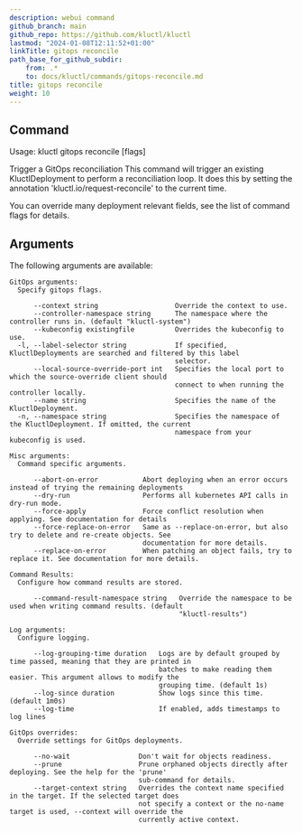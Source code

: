 ```yaml
---
description: webui command
github_branch: main
github_repo: https://github.com/kluctl/kluctl
lastmod: "2024-01-08T12:11:52+01:00"
linkTitle: gitops reconcile
path_base_for_github_subdir:
    from: .*
    to: docs/kluctl/commands/gitops-reconcile.md
title: gitops reconcile
weight: 10
---
```




## Command
<!-- BEGIN SECTION "gitops reconcile" "Usage" false -->
Usage: kluctl gitops reconcile [flags]

Trigger a GitOps reconciliation
This command will trigger an existing KluctlDeployment to perform a reconciliation loop.
It does this by setting the annotation 'kluctl.io/request-reconcile' to the current time.

You can override many deployment relevant fields, see the list of command flags for details.

<!-- END SECTION -->

## Arguments

The following arguments are available:
<!-- BEGIN SECTION "gitops reconcile" "GitOps arguments" true -->
```
GitOps arguments:
  Specify gitops flags.

      --context string                   Override the context to use.
      --controller-namespace string      The namespace where the controller runs in. (default "kluctl-system")
      --kubeconfig existingfile          Overrides the kubeconfig to use.
  -l, --label-selector string            If specified, KluctlDeployments are searched and filtered by this label
                                         selector.
      --local-source-override-port int   Specifies the local port to which the source-override client should
                                         connect to when running the controller locally.
      --name string                      Specifies the name of the KluctlDeployment.
  -n, --namespace string                 Specifies the namespace of the KluctlDeployment. If omitted, the current
                                         namespace from your kubeconfig is used.

```
<!-- END SECTION -->
<!-- BEGIN SECTION "gitops reconcile" "Misc arguments" true -->
```
Misc arguments:
  Command specific arguments.

      --abort-on-error           Abort deploying when an error occurs instead of trying the remaining deployments
      --dry-run                  Performs all kubernetes API calls in dry-run mode.
      --force-apply              Force conflict resolution when applying. See documentation for details
      --force-replace-on-error   Same as --replace-on-error, but also try to delete and re-create objects. See
                                 documentation for more details.
      --replace-on-error         When patching an object fails, try to replace it. See documentation for more details.

```
<!-- END SECTION -->
<!-- BEGIN SECTION "gitops reconcile" "Command Results" true -->
```
Command Results:
  Configure how command results are stored.

      --command-result-namespace string   Override the namespace to be used when writing command results. (default
                                          "kluctl-results")

```
<!-- END SECTION -->
<!-- BEGIN SECTION "gitops reconcile" "Log arguments" true -->
```
Log arguments:
  Configure logging.

      --log-grouping-time duration   Logs are by default grouped by time passed, meaning that they are printed in
                                     batches to make reading them easier. This argument allows to modify the
                                     grouping time. (default 1s)
      --log-since duration           Show logs since this time. (default 1m0s)
      --log-time                     If enabled, adds timestamps to log lines

```
<!-- END SECTION -->
<!-- BEGIN SECTION "gitops reconcile" "GitOps overrides" true -->
```
GitOps overrides:
  Override settings for GitOps deployments.

      --no-wait                 Don't wait for objects readiness.
      --prune                   Prune orphaned objects directly after deploying. See the help for the 'prune'
                                sub-command for details.
      --target-context string   Overrides the context name specified in the target. If the selected target does
                                not specify a context or the no-name target is used, --context will override the
                                currently active context.

```
<!-- END SECTION -->
